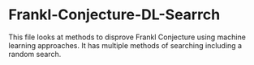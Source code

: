 # Frankl-Conjecture-DL-Searrch
This file looks at methods to disprove Frankl Conjecture using machine learning approaches. It has multiple methods of searching including a random search.
